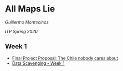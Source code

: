 # All Maps Lie
*Guillermo Montecinos*

*ITP Spring 2020*

## Week 1
* [Final Project Proposal: The Chile nobody cares about](https://github.com/guillemontecinos/itp_spring_2020_all_maps_lie/blob/master/assignment_1/final_proposal.md)
* [Data Scavenging - Week 1](https://github.com/guillemontecinos/itp_spring_2020_all_maps_lie/blob/master/assignment_1/data_scavenging.md)